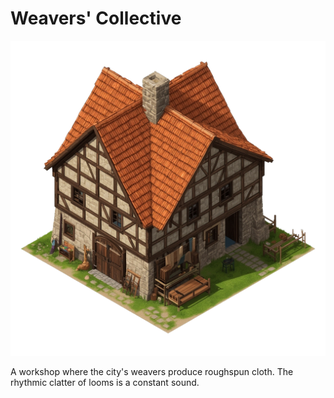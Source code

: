 # Weavers' Collective

![Weavers' Collective](../../assets/buildings/weaver.png)

A workshop where the city's weavers produce roughspun cloth. The rhythmic clatter of looms is a constant sound.
